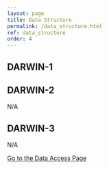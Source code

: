 ```yaml
---
layout: page
title: Data Structure
permalink: /data_structure.html
ref: data_structure
order: 4
---
```


## DARWIN-1


## DARWIN-2
N/A

## DARWIN-3
N/A

[Go to the Data Access Page](data.html)
